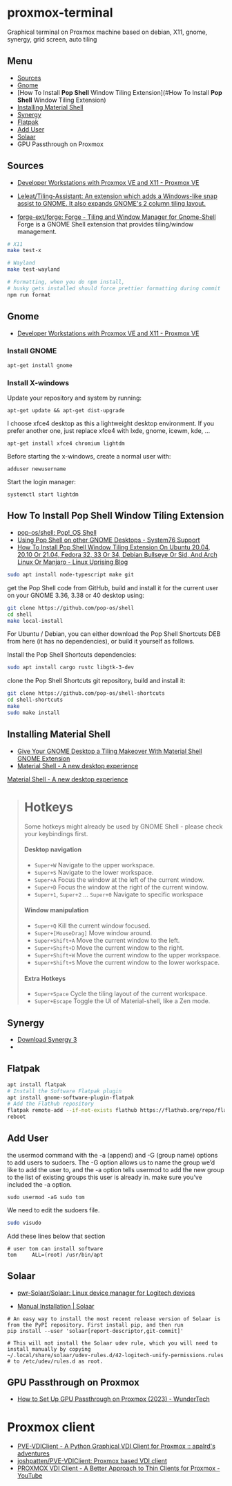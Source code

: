 # proxmox-terminal
Graphical terminal on Proxmox machine based on debian, X11, gnome, synergy, grid screen, auto tiling

## Menu

+ [Sources](#Sources)
+ [Gnome]() 
+ [How To Install **Pop Shell** Window Tiling Extension](#How To Install **Pop Shell** Window Tiling Extension)
+ [Installing Material Shell]()
+ [Synergy]()
+ [Flatpak]()
+ [Add User]()
+ [Solaar]()
+ GPU Passthrough on Proxmox

  
## Sources

+ [Developer Workstations with Proxmox VE and X11 - Proxmox VE](https://pve.proxmox.com/wiki/Developer_Workstations_with_Proxmox_VE_and_X11)
  
+ [Leleat/Tiling-Assistant: An extension which adds a Windows-like snap assist to GNOME. It also expands GNOME's 2 column tiling layout.](https://github.com/Leleat/Tiling-Assistant)

+ [forge-ext/forge: Forge - Tiling and Window Manager for Gnome-Shell](https://github.com/forge-ext/forge)
Forge is a GNOME Shell extension that provides tiling/window management.

```bash
# X11
make test-x

# Wayland
make test-wayland

# Formatting, when you do npm install, 
# husky gets installed should force prettier formatting during commit
npm run format
```


## Gnome
+ [Developer Workstations with Proxmox VE and X11 - Proxmox VE](https://pve.proxmox.com/wiki/Developer_Workstations_with_Proxmox_VE_and_X11)

### Install GNOME

```
apt-get install gnome 
```
 
### Install X-windows

Update your repository and system by running:
```
apt-get update && apt-get dist-upgrade
```
I choose xfce4 desktop as this a lightweight desktop environment. If you prefer another one, just replace xfce4 with lxde, gnome, icewm, kde, ...
```
apt-get install xfce4 chromium lightdm
```

Before starting the x-windows, create a normal user with:
```
adduser newusername
```

Start the login manager:
```
systemctl start lightdm
```


## How To Install **Pop Shell** Window Tiling Extension 

+ [pop-os/shell: Pop!_OS Shell](https://github.com/pop-os/shell)
+ [Using Pop Shell on other GNOME Desktops - System76 Support](https://support.system76.com/articles/pop-shell/)
+ [How To Install Pop Shell Window Tiling Extension On Ubuntu 20.04, 20.10 Or 21.04, Fedora 32, 33 Or 34, Debian Bullseye Or Sid, And Arch Linux Or Manjaro - Linux Uprising Blog](https://www.linuxuprising.com/2020/05/how-to-install-pop-shell-tiling.html)



```bash
sudo apt install node-typescript make git
```


get the Pop Shell code from GitHub, build and install it for the current user on your GNOME 3.36, 3.38 or 40 desktop using:

```bash
git clone https://github.com/pop-os/shell
cd shell
make local-install
```


For Ubuntu / Debian, you can either download the Pop Shell Shortcuts DEB from here (it has no dependencies), or build it yourself as follows.

Install the Pop Shell Shortcuts dependencies:


```bash
sudo apt install cargo rustc libgtk-3-dev
```

clone the Pop Shell Shortcuts git repository, build and install it:

```bash
git clone https://github.com/pop-os/shell-shortcuts
cd shell-shortcuts
make
sudo make install
```


## Installing Material Shell


+ [Give Your GNOME Desktop a Tiling Makeover With Material Shell GNOME Extension](https://itsfoss.com/material-shell/)
+ [Material Shell - A new desktop experience](https://material-shell.com/#tiling-engine)


[Material Shell - A new desktop experience](https://material-shell.com/#persistence)

> # [](https://material-shell.com/#hotkeys)Hotkeys
> 
> Some hotkeys might already be used by GNOME Shell - please check your keybindings first.
> 
> #### [](https://material-shell.com/#desktop-navigation)Desktop navigation
> 
> - `Super+W` Navigate to the upper workspace.
> - `Super+S` Navigate to the lower workspace.
> - `Super+A` Focus the window at the left of the current window.
> - `Super+D` Focus the window at the right of the current window.
> - `Super+1`, `Super+2` ... `Super+0` Navigate to specific workspace
> 
> #### [](https://material-shell.com/#window-manipulation)Window manipulation
> 
> - `Super+Q` Kill the current window focused.
> - `Super+[MouseDrag]` Move window around.
> - `Super+Shift+A` Move the current window to the left.
> - `Super+Shift+D` Move the current window to the right.
> - `Super+Shift+W` Move the current window to the upper workspace.
> - `Super+Shift+S` Move the current window to the lower workspace.
> 
> #### [](https://material-shell.com/#extra-hotkeys)Extra Hotkeys
> 
> - `Super+Space` Cycle the tiling layout of the current workspace.
> - `Super+Escape` Toggle the UI of Material-shell, like a Zen mode.


## Synergy

+ [Download Synergy 3](https://symless.com/synergy/download)
+ 

## Flatpak


```bash
apt install flatpak
# Install the Software Flatpak plugin
apt install gnome-software-plugin-flatpak
# Add the Flathub repository
flatpak remote-add --if-not-exists flathub https://flathub.org/repo/flathub.flatpakrepo
reboot
```
    


## Add User

the usermod command with the -a (append) and -G (group name) options to add users to sudoers. 
The -G option allows us to name the group we’d like to add the user to, and the -a option tells usermod to add the new group to the list of existing groups this user is already in.
make sure you’ve included the -a option.
```
sudo usermod -aG sudo tom
```

We need to edit the sudoers file.

```bash
sudo visudo
```

Add these lines below that section

```
# user tom can install software
tom     ALL=(root) /usr/bin/apt
```



## Solaar

+ [pwr-Solaar/Solaar: Linux device manager for Logitech devices](https://github.com/pwr-Solaar/Solaar)

+ [Manual Installation | Solaar](https://pwr-solaar.github.io/Solaar/installation)
  
```
# An easy way to install the most recent release version of Solaar is from the PyPI repository. First install pip, and then run
pip install --user 'solaar[report-descriptor,git-commit]'

# This will not install the Solaar udev rule, which you will need to install manually by copying
~/.local/share/solaar/udev-rules.d/42-logitech-unify-permissions.rules
# to /etc/udev/rules.d as root.
```
 


## GPU Passthrough on Proxmox

+ [How to Set Up GPU Passthrough on Proxmox (2023) - WunderTech](https://www.wundertech.net/how-to-set-up-gpu-passthrough-on-proxmox/)





# Proxmox client

+ [PVE-VDIClient - A Python Graphical VDI Client for Proxmox :: apalrd's adventures](https://www.apalrd.net/posts/2022/raspi_spice_vdi/)
+ [joshpatten/PVE-VDIClient: Proxmox based VDI client](https://github.com/joshpatten/PVE-VDIClient)
+ [PROXMOX VDI Client - A Better Approach to Thin Clients for Proxmox - YouTube](https://www.youtube.com/watch?v=oLatrZBFQrw)
